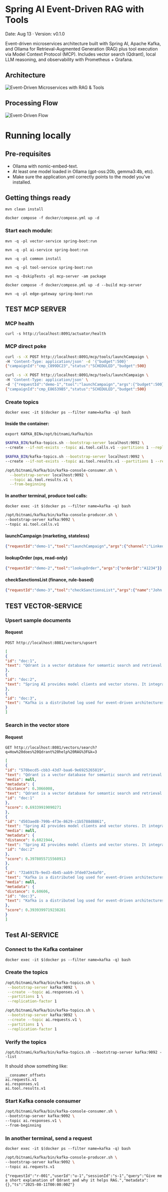 # Spring AI Event-Driven RAG with Tools
Date: Aug 13 · Version: v0.1.0

Event-driven microservices architecture built with Spring AI, Apache Kafka, and Ollama for Retrieval-Augmented Generation (RAG) plus tool execution via Model Context Protocol (MCP). Includes vector search (Qdrant), local LLM reasoning, and observability with Prometheus + Grafana.

## Architecture

![Event-Driven Microservices with RAG & Tools](docs/diagrams/overall_architecture_1.0.png)

## Processing Flow

![Event-Driven Flow](docs/diagrams/flow.png)

# Running locally


## Pre-requisites

* Ollama with nomic-embed-text.
* At least one model loaded in Ollama (gpt-oss:20b, gemma3:4b, etc).
* Make sure the application.yml correctly points to the model you've installed.

## Getting things ready

`mvn clean install`

`docker compose -f docker/compose.yml up -d`

### Start each module:

`mvn -q -pl vector-service spring-boot:run`

`mvn -q -pl ai-service spring-boot:run`

`mvn -q -pl common install`

`mvn -q -pl tool-service spring-boot:run`

`mvn -q -DskipTests -pl mcp-server -am package`

`docker compose -f docker/compose.yml up -d --build mcp-server`

`mvn -q -pl edge-gateway spring-boot:run`


## TEST MCP SERVER

### MCP health

`curl -s http://localhost:8091/actuator/health`

### MCP direct poke

```bash
curl -s -X POST http://localhost:8091/mcp/tools/launchCampaign \
-H 'Content-Type: application/json' -d '{"budget":500}'
{"campaignId":"cmp_C899DC23","status":"SCHEDULED","budget":500}
```

```bash
curl -s -X POST http://localhost:8091/mcp/tools/launchCampaign \
-H 'Content-Type: application/json' \
-d '{"requestId":"demo-1","tool":"launchCampaign","args":{"budget":500}}'
{"campaignId":"cmp_E86539B5","status":"SCHEDULED","budget":500}
```

### Create topics

`docker exec -it $(docker ps --filter name=kafka -q) bash`

#### Inside the container:
`export KAFKA_BIN=/opt/bitnami/kafka/bin`

```bash
$KAFKA_BIN/kafka-topics.sh --bootstrap-server localhost:9092 \
--create --if-not-exists --topic ai.tool.calls.v1 --partitions 1 --replication-factor 1
```

```bash
$KAFKA_BIN/kafka-topics.sh --bootstrap-server localhost:9092 \
--create --if-not-exists --topic ai.tool.results.v1 --partitions 1 --replication-factor 1
```

```bash
/opt/bitnami/kafka/bin/kafka-console-consumer.sh \
  --bootstrap-server localhost:9092 \
  --topic ai.tool.results.v1 \
  --from-beginning
```

#### In another terminal, produce tool calls:

`docker exec -it $(docker ps --filter name=kafka -q) bash`

```bash
/opt/bitnami/kafka/bin/kafka-console-producer.sh \
--bootstrap-server kafka:9092 \
--topic ai.tool.calls.v1
```

#### launchCampaign (marketing, stateless)

```json
{"requestId":"demo-1","tool":"launchCampaign","args":{"channel":"LinkedIn","audienceId":789,"budget":500,"creative":"spring-sale-01"}}
```

#### lookupOrder (ops, read-only)

```json
{"requestId":"demo-2","tool":"lookupOrder","args":{"orderId":"A1234"}}
```

#### checkSanctionsList (finance, rule-based)

```json
{"requestId":"demo-3","tool":"checkSanctionsList","args":{"name":"John Danger"}}
```


## TEST VECTOR-SERVICE

### Upsert sample documents

#### Request

`POST http://localhost:8081/vectors/upsert`

```json
[
{
"id": "doc:1",
"text": "Qdrant is a vector database for semantic search and retrieval. It stores vectors and metadata and supports filtering and payloads."
},
{
"id": "doc:2",
"text": "Spring AI provides model clients and vector stores. It integrates Ollama locally for chat and embeddings."
},
{
"id": "doc:3",
"text": "Kafka is a distributed log used for event-driven architectures, decoupling producers and consumers for scalable systems."
}
]
```

### Search in the vector store

#### Request

`GET http://localhost:8081/vectors/search?q=How%20does%20Qdrant%20help%20RAG%3F&k=3`

```json
[
{
"id": "570becd5-cbb3-43d7-baa6-9e6925265819",
"text": "Qdrant is a vector database for semantic search and retrieval. It stores vectors and metadata and supports filtering and payloads.",
"media": null,
"metadata": {
"distance": 0.3066008,
"text": "Qdrant is a vector database for semantic search and retrieval. It stores vectors and metadata and supports filtering and payloads.",
"id": "doc:1"
},
"score": 0.69339919090271
},
{
"id": "d503aed8-799b-4f3e-8629-c1b5788d8861",
"text": "Spring AI provides model clients and vector stores. It integrates Ollama locally for chat and embeddings.",
"media": null,
"metadata": {
"distance": 0.6021944,
"text": "Spring AI provides model clients and vector stores. It integrates Ollama locally for chat and embeddings.",
"id": "doc:2"
},
"score": 0.3978055715560913
},
{
"id": "72a6917b-9ed3-4b45-aab9-3fde072e4af0",
"text": "Kafka is a distributed log used for event-driven architectures, decoupling producers and consumers for scalable systems.",
"media": null,
"metadata": {
"distance": 0.60606,
"id": "doc:3",
"text": "Kafka is a distributed log used for event-driven architectures, decoupling producers and consumers for scalable systems."
},
"score": 0.3939399719238281
}
]
```

## Test AI-SERVICE

### Connect to the Kafka container

`docker exec -it $(docker ps --filter name=kafka -q) bash`

### Create the topics

```bash
/opt/bitnami/kafka/bin/kafka-topics.sh \
 --bootstrap-server kafka:9092 \
 --create --topic ai.responses.v1 \
 --partitions 1 \
 --replication-factor 1
```

```bash
/opt/bitnami/kafka/bin/kafka-topics.sh \
 --bootstrap-server kafka:9092 \
 --create --topic ai.requests.v1 \
 --partitions 1 \
 --replication-factor 1
```

### Verify the topics

`/opt/bitnami/kafka/bin/kafka-topics.sh --bootstrap-server kafka:9092 --list`

It should show something like:

```
__consumer_offsets 
ai.requests.v1
ai.responses.v1
ai.tool.results.v1
```

### Start Kafka console consumer

```bash
/opt/bitnami/kafka/bin/kafka-console-consumer.sh \
--bootstrap-server kafka:9092 \
--topic ai.responses.v1 \
--from-beginning
```

### In another terminal, send a request

`docker exec -it $(docker ps --filter name=kafka -q) bash`

```bash
/opt/bitnami/kafka/bin/kafka-console-producer.sh \
--bootstrap-server kafka:9092 \
--topic ai.requests.v1
```

```
{"requestId":"r-001","userId":"u-1","sessionId":"s-1","query":"Give me a short explanation of Qdrant and why it helps RAG.","metadata":{},"ts":"2025-08-11T00:00:00Z"}
```
